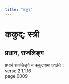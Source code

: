 ```yaml
---
title: "ककुद्"
---
```


# ककुद्; स्त्री
## प्रधान, राजलिङ्ग
प्रधाने राजलिङ्गे च ककुदाख्या प्रवर्तते ।<br />verse 2.1.1.16<br />page 0009

